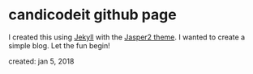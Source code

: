 # candicodeit github page

I created this using [Jekyll](https://help.github.com/articles/using-jekyll-as-a-static-site-generator-with-github-pages/) with the [Jasper2 theme](https://github.com/myJekyll/jasper2). I wanted to create a simple blog. Let the fun begin!

created: jan 5, 2018
